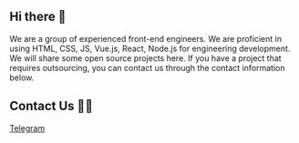 ## Hi there 👋

We are a group of experienced front-end engineers. We are proficient in using HTML, CSS, JS, Vue.js, React, Node.js for engineering development. We will share some open source projects here. If you have a project that requires outsourcing, you can contact us through the contact information below.

## Contact Us 🙋‍♀️
[Telegram](https://t.me/MizuiroSora_bot)
